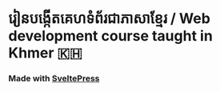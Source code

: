 # រៀនបង្កើតគេហទំព័រជាភាសាខ្មែរ / Web development course taught in Khmer 🇰🇭
### Made with [SveltePress](https://sveltepress.geopjr.dev/)
